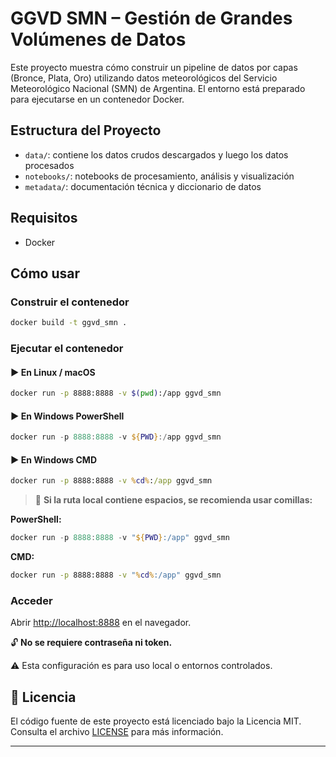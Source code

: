 # GGVD SMN – Gestión de Grandes Volúmenes de Datos

Este proyecto muestra cómo construir un pipeline de datos por capas (Bronce, Plata, Oro) utilizando datos meteorológicos del Servicio Meteorológico Nacional (SMN) de Argentina. El entorno está preparado para ejecutarse en un contenedor Docker.

## Estructura del Proyecto

- `data/`: contiene los datos crudos descargados y luego los datos procesados
- `notebooks/`: notebooks de procesamiento, análisis y visualización
- `metadata/`: documentación técnica y diccionario de datos

## Requisitos

- Docker

## Cómo usar

### Construir el contenedor

```bash
docker build -t ggvd_smn .
```

### Ejecutar el contenedor

#### ▶️ En Linux / macOS
```bash
docker run -p 8888:8888 -v $(pwd):/app ggvd_smn
```

#### ▶️ En Windows PowerShell
```powershell
docker run -p 8888:8888 -v ${PWD}:/app ggvd_smn
```

#### ▶️ En Windows CMD
```cmd
docker run -p 8888:8888 -v %cd%:/app ggvd_smn
```

> 📝 **Si la ruta local contiene espacios, se recomienda usar comillas:**

**PowerShell:**
```powershell
docker run -p 8888:8888 -v "${PWD}:/app" ggvd_smn
```

**CMD:**
```cmd
docker run -p 8888:8888 -v "%cd%:/app" ggvd_smn
```


### Acceder

Abrir [http://localhost:8888](http://localhost:8888) en el navegador.

🔓 **No se requiere contraseña ni token.**

⚠️ Esta configuración es para uso local o entornos controlados.

## 📄 Licencia

El código fuente de este proyecto está licenciado bajo la Licencia MIT. Consulta el archivo [LICENSE](LICENSE) para más información.

---